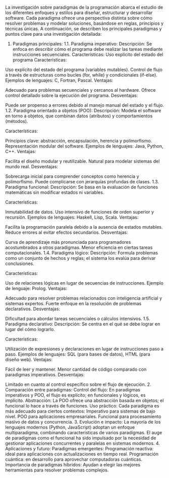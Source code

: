 
La investigación sobre paradigmas de la programación abarca el estudio de los diferentes enfoques y estilos para diseñar, estructurar y desarrollar software. Cada paradigma ofrece una perspectiva distinta sobre cómo resolver problemas y modelar soluciones, basándose en reglas, principios y técnicas únicas. A continuación, se describen los principales paradigmas y puntos clave para una investigación detallada:

1. Paradigmas principales:
1.1. Paradigma imperativo:
Descripción: Se enfoca en describir cómo el programa debe realizar las tareas mediante instrucciones secuenciales.
Características:
Uso explícito del estado del programa
Características:

Uso explícito del estado del programa (variables mutables).
Control de flujo a través de estructuras como bucles (for, while) y condicionales (if-else).
Ejemplos de lenguajes: C, Fortran, Pascal.
Ventajas:

Adecuado para problemas secuenciales y cercanos al hardware.
Ofrece control detallado sobre la ejecución del programa.
Desventajas:

Puede ser propenso a errores debido al manejo manual del estado y el flujo.
1.2. Paradigma orientado a objetos (POO):
Descripción: Modela el software en torno a objetos, que combinan datos (atributos) y comportamientos (métodos).

Características:

Principios clave: abstracción, encapsulación, herencia y polimorfismo.
Representación modular del software.
Ejemplos de lenguajes: Java, Python, C++.
Ventajas:

Facilita el diseño modular y reutilizable.
Natural para modelar sistemas del mundo real.
Desventajas:

Sobrecarga inicial para comprender conceptos como herencia y polimorfismo.
Puede complicarse con jerarquías profundas de clases.
1.3. Paradigma funcional:
Descripción: Se basa en la evaluación de funciones matemáticas sin modificar estados ni variables.

Características:

Inmutabilidad de datos.
Uso intensivo de funciones de orden superior y recursión.
Ejemplos de lenguajes: Haskell, Lisp, Scala.
Ventajas:

Facilita la programación paralela debido a la ausencia de estados mutables.
Reduce errores al evitar efectos secundarios.
Desventajas:

Curva de aprendizaje más pronunciada para programadores acostumbrados a otros paradigmas.
Menor eficiencia en ciertas tareas computacionales.
1.4. Paradigma lógico:
Descripción: Formula problemas como un conjunto de hechos y reglas; el sistema los evalúa para derivar conclusiones.

Características:

Uso de relaciones lógicas en lugar de secuencias de instrucciones.
Ejemplo de lenguaje: Prolog.
Ventajas:

Adecuado para resolver problemas relacionados con inteligencia artificial y sistemas expertos.
Fuerte enfoque en la resolución de problemas declarativos.
Desventajas:

Dificultad para abordar tareas secuenciales o cálculos intensivos.
1.5. Paradigma declarativo:
Descripción: Se centra en el qué se debe lograr en lugar del cómo lograrlo.

Características:

Utilización de expresiones y declaraciones en lugar de instrucciones paso a paso.
Ejemplos de lenguajes: SQL (para bases de datos), HTML (para diseño web).
Ventajas:

Fácil de leer y mantener.
Menor cantidad de código comparado con paradigmas imperativos.
Desventajas:

Limitado en cuanto al control específico sobre el flujo de ejecución.
2. Comparación entre paradigmas:
Control del flujo: En paradigmas imperativos y POO, el flujo es explícito; en funcionales y lógicos, es implícito.
Abstracción: La POO ofrece una abstracción basada en objetos; el funcional lo hace a través de funciones.
Uso práctico: Cada paradigma es más adecuado para ciertos contextos:
Imperativo para sistemas de bajo nivel.
POO para aplicaciones empresariales.
Funcional para procesamiento masivo de datos y concurrencia.
3. Evolución e impacto:
La mayoría de los lenguajes modernos (Python, JavaScript) adoptan un enfoque multiparadigma, combinando características de varios paradigmas.
El auge de paradigmas como el funcional ha sido impulsado por la necesidad de gestionar aplicaciones concurrentes y paralelas en sistemas modernos.
4. Aplicaciones y futuro:
Paradigmas emergentes:
Programación reactiva: ideal para aplicaciones con actualizaciones en tiempo real.
Programación cuántica: en desarrollo para aprovechar computadoras cuánticas.
Importancia de paradigmas híbridos: Ayudan a elegir las mejores herramientas para resolver problemas complejos.
